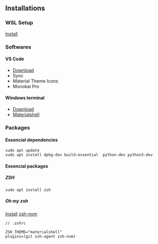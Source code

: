 ## Installations

### WSL Setup

[Install]('https://docs.microsoft.com/pt-br/windows/wsl/wsl2-install')

### Softwares

#### VS Code

 - [Download]('https://code.visualstudio.com/download')
 - Sync
 - Material Theme Icons
 - Monokai Pro

#### Windows terminal

 - [Download]('https://github.com/microsoft/terminal')
 - [Materialshell]('https://github.com/carloscuesta/materialshell')

### Packages

#### Essencial dependencies
```
sudo apt update
sudo apt install dpkg-dev build-essential  python-dev python3-dev
```

#### Essencial packages

##### ZSH
```
sudo apt install zsh
```

##### Oh my zsh
[Install]('https://ohmyz.sh/#install')
[zsh-nvm]('https://github.com/lukechilds/zsh-nvm')

```shell
// .zshrc

ZSH_THEME="materialshell"
plugins=(git ssh-agent zsh-nvm)
```
